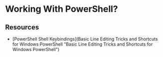 # Working With PowerShell?

## Resources

* [PowerShell Shell Keybindings](Basic Line Editing Tricks and Shortcuts for Windows PowerShell "Basic Line Editing Tricks and Shortcuts for Windows PowerShell")